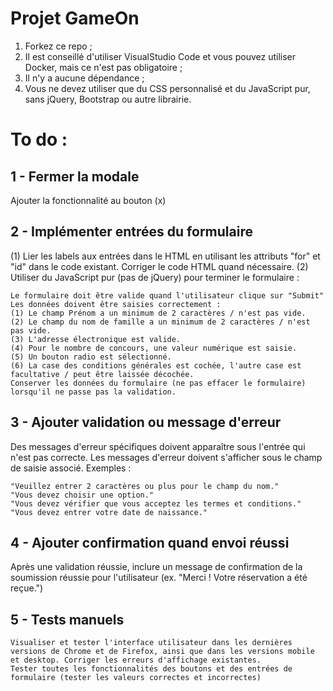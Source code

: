 # Projet GameOn
1. Forkez ce repo ;
2. Il est conseillé d'utiliser VisualStudio Code et vous pouvez utiliser Docker, mais ce n'est pas obligatoire ;
3. Il n'y a aucune dépendance ;
4. Vous ne devez utiliser que du CSS personnalisé et du JavaScript pur, sans jQuery, Bootstrap ou autre librairie.


# To do :
## 1 - Fermer la modale
Ajouter la fonctionnalité au bouton (x)

## 2 - Implémenter entrées du formulaire
(1) Lier les labels aux entrées dans le HTML en utilisant les attributs "for" et "id" dans le code existant. Corriger le code HTML quand nécessaire.
(2) Utiliser du JavaScript pur (pas de jQuery) pour terminer le formulaire :

    Le formulaire doit être valide quand l'utilisateur clique sur "Submit"
    Les données doivent être saisies correctement :
    (1) Le champ Prénom a un minimum de 2 caractères / n'est pas vide.
    (2) Le champ du nom de famille a un minimum de 2 caractères / n'est pas vide.
    (3) L'adresse électronique est valide.
    (4) Pour le nombre de concours, une valeur numérique est saisie.
    (5) Un bouton radio est sélectionné.
    (6) La case des conditions générales est cochée, l'autre case est facultative / peut être laissée décochée.
    Conserver les données du formulaire (ne pas effacer le formulaire) lorsqu'il ne passe pas la validation.

## 3 - Ajouter validation ou message d'erreur
Des messages d'erreur spécifiques doivent apparaître sous l'entrée qui n'est pas correcte. Les messages d'erreur doivent s'afficher sous le champ de saisie associé. Exemples :

    "Veuillez entrer 2 caractères ou plus pour le champ du nom."
    "Vous devez choisir une option."
    "Vous devez vérifier que vous acceptez les termes et conditions."
    "Vous devez entrer votre date de naissance."

## 4 -  Ajouter confirmation quand envoi réussi
Après une validation réussie, inclure un message de confirmation de la soumission réussie pour l'utilisateur (ex. "Merci ! Votre réservation a été reçue.")

## 5 - Tests manuels
    Visualiser et tester l'interface utilisateur dans les dernières versions de Chrome et de Firefox, ainsi que dans les versions mobile et desktop. Corriger les erreurs d'affichage existantes.
    Tester toutes les fonctionnalités des boutons et des entrées de formulaire (tester les valeurs correctes et incorrectes)





